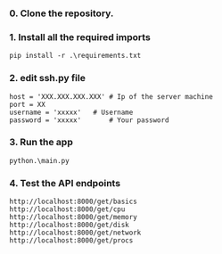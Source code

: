 ### 0. Clone the repository.

### 1. Install all the required imports

```
pip install -r .\requirements.txt
```
### 2. edit ssh.py file

```
host = 'XXX.XXX.XXX.XXX' # Ip of the server machine
port = XX
username = 'xxxxx'   # Username
password = 'xxxxx'       # Your password
```

### 3. Run the app

```
python.\main.py
``` 

### 4. Test the API endpoints

```
http://localhost:8000/get/basics
http://localhost:8000/get/cpu
http://localhost:8000/get/memory
http://localhost:8000/get/disk
http://localhost:8000/get/network
http://localhost:8000/get/procs
```

